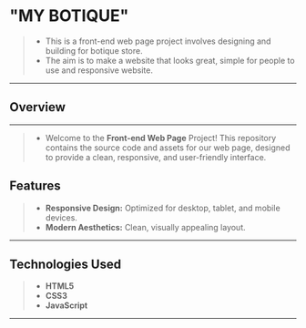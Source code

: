 # "MY BOTIQUE"
>- This is a front-end web page project involves designing and building for botique store. 
>- The aim is to make a website that looks great, simple for people to use and responsive website.
---
## Overview
---
>- Welcome to the **Front-end Web Page** Project! This repository contains the source code and assets for our web page, designed to provide a clean, responsive, and user-friendly interface.

## Features

>- **Responsive Design:** Optimized for desktop, tablet, and mobile devices.
>- **Modern Aesthetics:** Clean, visually appealing layout.
---
## Technologies Used

 >- **HTML5**
 >- **CSS3**
 >- **JavaScript**

---
   

